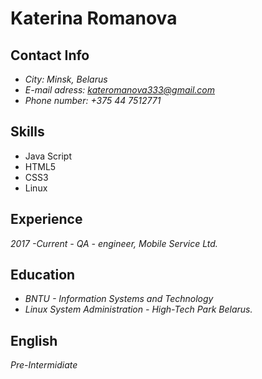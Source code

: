 #  Katerina Romanova
## Contact Info
- *City: Minsk, Belarus* 
- *E-mail adress: kateromanova333@gmail.com*
-  *Phone number: +375 44 7512771*
## Skills
- Java Script
- HTML5
- CSS3
- Linux
## Experience
*2017 -Current - QA - engineer, Mobile Service Ltd.*
## Education
- *BNTU - Information Systems and Technology*
- *Linux System Administration - High-Tech Park Belarus.*
## English
*Pre-Intermidiate*
